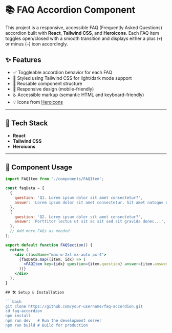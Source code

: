 # 📚 FAQ Accordion Component

This project is a responsive, accessible FAQ (Frequently Asked Questions) accordion built with **React**, **Tailwind CSS**, and **Heroicons**. Each FAQ item toggles open/closed with a smooth transition and displays either a plus (`+`) or minus (`–`) icon accordingly.

## ✨ Features

- ✅ Toggleable accordion behavior for each FAQ
- 🎨 Styled using Tailwind CSS for light/dark mode support
- 🔁 Reusable component structure
- 📱 Responsive design (mobile-friendly)
- ♿ Accessible markup (semantic HTML and keyboard-friendly)
- 💡 Icons from [Heroicons](https://heroicons.com/)

---

## 🚀 Tech Stack

- **React**
- **Tailwind CSS**
- **Heroicons**

---

## 🧩 Component Usage

```jsx
import FAQItem from './components/FAQItem';

const faqData = [
  {
    question: 'Q1. Lorem ipsum dolor sit amet consectetur?',
    answer: 'Lorem ipsum dolor sit amet consectetur. Sit amet natoque ullamcorper adipiscing...',
  },
  {
    question: 'Q2. Lorem ipsum dolor sit amet consectetur?',
    answer: 'Porttitor lectus ut sit ac sit sed sit gravida donec...',
  },
  // Add more FAQs as needed
];

export default function FAQSection() {
  return (
    <div className="max-w-2xl mx-auto px-4">
      {faqData.map((item, idx) => (
        <FAQItem key={idx} question={item.question} answer={item.answer} />
      ))}
    </div>
  );
}

## 🛠️ Setup & Installation

```bash
git clone https://github.com/your-username/faq-accordion.git
cd faq-accordion
npm install
npm run dev   # Run the development server
npm run build # Build for production
